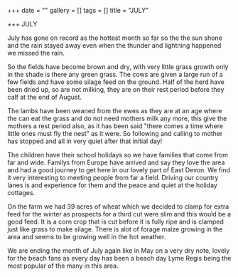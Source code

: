 +++
date = ""
gallery = []
tags = []
title = "JULY"

+++
JULY

July has gone on record as the hottest month so far so the the sun shone and the rain stayed away even when the thunder and lightning happened we missed the rain.

So the fields have become brown and dry, with very little grass growth only in the shade is there any green grass. The cows are given a large run of a few fields and have some silage feed on the ground. Half of the herd have been dried up, so are not milking, they are on their rest period before they calf at the end of August.

The lambs have been weaned from the ewes as they are at an age where the can eat the grass and do not need mothers milk any more, this give the mothers a rest period also, as it has been said "there comes a time where little ones must fly the nest" as it were. So following and calling to mother has stopped and all in very quiet after that initial day!

The children have their school holidays so we have families that come from far and wide.  Familys from Europe have arrived and say they love the area and had a good journey to get here in our lovely part of East Devon.  We find it very interesting to meeting people from far a field. Driving our country lanes is and experience for them and the peace and quiet at the holiday cottages.

On the farm we had 39 acres of wheat which we decided to clamp for extra feed for the winter as prospects for a third cut were slim and this would be a good feed. It is a corn crop that is cut before it is fully ripe and is clamped just like grass to make silage. There is alot of forage maize growing in the area and seems to be growing well in the hot weather.

We are ending the month of July again like in May on a very dry note, lovely for the beach fans as every day has been a beach day Lyme Regis being the most popular of the many in this area.